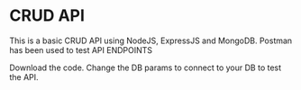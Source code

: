 # CRUD API

This is a basic CRUD API using NodeJS, ExpressJS and MongoDB. Postman has been used to test API ENDPOINTS

Download the code. Change the DB params to connect to your DB to test the API.